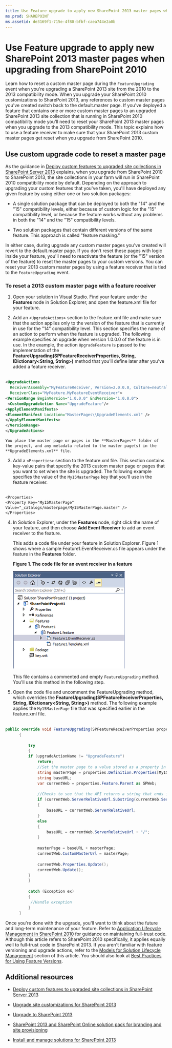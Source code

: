 ```yaml
---
title: Use Feature upgrade to apply new SharePoint 2013 master pages when upgrading from SharePoint 2010
ms.prod: SHAREPOINT
ms.assetid: de3169f1-715e-4f80-bfbf-caea744e2a0b
---
```



# Use Feature upgrade to apply new SharePoint 2013 master pages when upgrading from SharePoint 2010
Learn how to reset a custom master page during the  `FeatureUpgrading` event when you're upgrading a SharePoint 2013 site from the 2010 to the 2013 compatibility mode.
When you upgrade your SharePoint 2010 customizations to SharePoint 2013, any references to custom master pages you've created switch back to the default.master page. If you've deployed a feature that contains one or more custom master pages to an upgraded SharePoint 2013 site collection that is running in SharePoint 2010 compatibility mode you'll need to reset your SharePoint 2013 master pages when you upgrade to the 2013 compatibility mode. This topic explains how to use a feature receiver to make sure that your SharePoint 2013 custom master pages get reset when you upgrade from SharePoint 2010. 
  
    
    


## Use custom upgrade code to reset a master page

As the guidance in  [Deploy custom features to upgraded site collections in SharePoint Server 2013](http://technet.microsoft.com/en-us/library/dn673579%28v=office.15%29.aspx) explains, when you upgrade from SharePoint 2010 to SharePoint 2013, the site collections in your farm will run in SharePoint 2010 compatibility mode by default. Depending on the approach to upgrading your custom features that you've taken, you'll have deployed any given feature by using either one or two solution packages:
  
    
    

- A single solution package that can be deployed to both the "14" and the "15" compatibility levels, either because of custom logic for the "15" compatibility level, or because the feature works without any problems in both the "14" and the "15" compatibility levels.
    
  
- Two solution packages that contain different versions of the same feature. This approach is called "feature masking."
    
  
In either case, during upgrade any custom master pages you've created will revert to the default.master page. If you don't reset these pages with logic inside your feature, you'll need to reactivate the feature (or the "15" version of the feature) to reset the master pages to your custom versions. You can reset your 2013 custom master pages by using a feature receiver that is tied to the  `FeatureUpgrading` event.
  
    
    

### To reset a 2013 custom master page with a feature receiver


1. Open your solution in Visual Studio. Find your feature under the **Features** node in Solution Explorer, and open the feature.xml file for your feature.
    
  
2. Add an  `<UpgradeActions>` section to the feature.xml file and make sure that the action applies only to the version of the feature that is currently in use for the "14" compatibility level. This section specifies the name of an action to perform when the feature is upgraded. The following example specifies an upgrade when version 1.0.0.0 of the feature is in use. In the example, the action `UpgradeFeature` is passed to the implementation of the **FeatureUpgrading(SPFeatureReceiverProperties, String, IDictionary<String, String>)** method that you'll define later after you've added a feature receiver.
    
  ```XML
  
<UpgradeActions
    ReceiverAssembly="MyFeatureReceiver, Version=2.0.0.0, Culture=neutral, PublicKeyToken=<token>"
    ReceiverClass="MyFeature.MyFeatureEventReceiver">
  <VersionRange BeginVersion="1.0.0.0" EndVersion="1.0.0.0">
   <CustomUpgradeAction Name="UpgradeFeature"/>
<ApplyElementManifests>
<ElementManifest Location="MasterPages\\UpgradeElements.xml" />
</ApplyElementManifests>
  </VersionRange>
</UpgradeActions>

  ```


    You place the master page or pages in the **MasterPages** folder of the project, and any metadata related to the master page(s) in the **UpgradeElements.xml** file.
    
  
3. Add a  `<Properties>` section to the feature.xml file. This section contains key-value pairs that specify the 2013 custom master page or pages that you want to set when the site is upgraded. The following example specifies the value of the `My15MasterPage` key that you'll use in the feature receiver.
    
  ```
  
<Properties>
  <Property Key="My15MasterPage" Value="_catalogs/masterpage/My15MasterPage.master" />
</Properties>

  ```

4. In Solution Explorer, under the **Features** node, right click the name of your feature, and then choose **Add Event Receiver** to add an event receiver to the feature.
    
    This adds a code file under your feature in Solution Explorer. Figure 1 shows where a sample Feature1.EventReceiver.cs file appears under the feature in the **Features** folder.
    

   **Figure 1. The code file for an event receiver in a feature**

  

     ![After you create an event receiver to your feature, a code file appears under the feature.](images/SP15_FeatureReceiverVS.png)
  

    This file contains a commented and empty  `FeatureUpgrading` method. You'll use this method in the following step.
    
  
5. Open the code file and uncomment the FeatureUpgrading method, which overrides the **FeatureUpgrading(SPFeatureReceiverProperties, String, IDictionary<String, String>)** method. The following example applies the `My15MasterPage` file that was specified earlier in the feature.xml file.
    
  ```cs
  
public override void FeatureUpgrading(SPFeatureReceiverProperties properties, string upgradeActionName, System.Collections.Generic.IDictionary<string, string> parameters)
        {
 
            try
            {
            if (upgradeActionName != "UpgradeFeature")
                return;
                //Set the master page to a value stored as a property in the feature.xml file
                string masterPage = properties.Definition.Properties[My15MasterPage].Value;
                string baseURL;
                var currentWeb = properties.Feature.Parent as SPWeb;
 
                //Checks to see that the API returns a string that ends in a "/" and if not adds it.
                if (currentWeb.ServerRelativeUrl.Substring(currentWeb.ServerRelativeUrl.Length - 1) == "/")
                {
                    baseURL = currentWeb.ServerRelativeUrl;
                }
                else
                {
                    baseURL = currentWeb.ServerRelativeUrl + "/";
                }
 
                masterPage = baseURL + masterPage;
                currentWeb.CustomMasterUrl = masterPage;
 
                currentWeb.Properties.Update();
                currentWeb.Update();
            }
            }
 
            catch (Exception ex)
            {
             //Handle exception
            }
        }

  ```

Once you're done with the upgrade, you'll want to think about the future and long-term maintenance of your feature. Refer to  [Application Lifecycle Management in SharePoint 2010](http://msdn.microsoft.com/en-us/library/office/gg604045%28v=office.14%29.aspx) for guidance on maintaining full-trust code. Although this article refers to SharePoint 2010 specifically, it applies equally well to full-trust code in SharePoint 2013. If you aren't familiar with feature versioning and upgrade actions, refer to the [Models for Solution Lifecycle Management](http://msdn.microsoft.com/en-us/library/office/gg604045%28v=office.14%29.aspx#sectionSection7) section of this article. You should also look at [Best Practices for Using Feature Versions](http://msdn.microsoft.com/en-us/library/office/ee535064%28v=office.14%29.aspx).
  
    
    

## Additional resources
<a name="bk_addresources"> </a>


-  [Deploy custom features to upgraded site collections in SharePoint Server 2013](http://technet.microsoft.com/en-us/library/dn673579%28v=office.15%29.aspx)
    
  
-  [Upgrade site customizations for SharePoint 2013](upgrade-site-customizations-for-sharepoint-2013.md)
    
  
-  [Upgrade to SharePoint 2013](http://technet.microsoft.com/en-us/library/cc303420%28v=office.15%29.aspx)
    
  
-  [SharePoint 2013 and SharePoint Online solution pack for branding and site provisioning](http://www.microsoft.com/en-us/download/details.aspx?id=42030)
    
  
-  [Install and manage solutions for SharePoint 2013](http://technet.microsoft.com/en-us/library/cc263205%28v=office.15%29.aspx)
    
  


